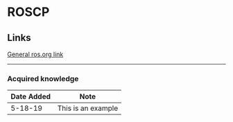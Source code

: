 # ROSCP

## Links
[General ros.org link](http://wiki.ros.org/rosbash#roscp)

---

### Acquired knowledge

| Date Added | Note |
| --- | --- |
| 5-18-19 | This is an example |
